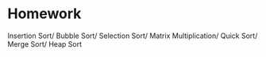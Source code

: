 # Homework
Insertion Sort/
Bubble Sort/ 
Selection Sort/
Matrix Multiplication/ 
Quick Sort/ 
Merge Sort/
Heap Sort
